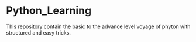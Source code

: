 # Python_Learning
This repository contain the basic to the advance level voyage of phyton with structured and easy tricks.
